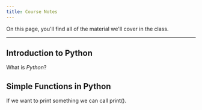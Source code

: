 ```yaml
---
title: Course Notes 
---
```

On this page, you'll find all of the material we'll cover in the class. 

---

## Introduction to Python 
What is _Python_?

## Simple Functions in Python 
If we want to print something we can call print(). 

